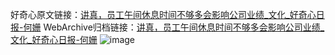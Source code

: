 好奇心原文链接：[讲真，员工午间休息时间不够多会影响公司业绩_文化_好奇心日报-何姗](https://www.qdaily.com/articles/7508.html)
WebArchive归档链接：[讲真，员工午间休息时间不够多会影响公司业绩_文化_好奇心日报-何姗](http://web.archive.org/web/20190623172418/https://www.qdaily.com/articles/7508.html)
![image](http://ww3.sinaimg.cn/large/007d5XDply1g3wjj1esa9j30u0305b29)